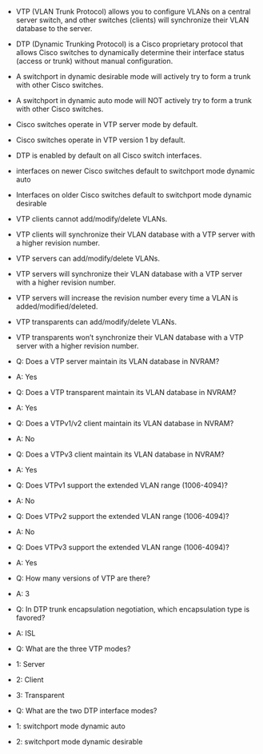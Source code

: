 - VTP (VLAN Trunk Protocol) allows you to configure VLANs on a central server switch, and other switches (clients) will synchronize their VLAN database to the server.
- DTP (Dynamic Trunking Protocol) is a Cisco proprietary protocol that allows Cisco switches to dynamically determine their interface status (access or trunk) without manual configuration.
- A switchport in dynamic desirable mode will actively try to form a trunk with other Cisco switches.
- A switchport in dynamic auto mode will NOT actively try to form a trunk with other Cisco switches.
- Cisco switches operate in VTP server mode by default.
- Cisco switches operate in VTP version 1 by default.
- DTP is enabled by default on all Cisco switch interfaces.
- interfaces on newer Cisco switches default to switchport mode dynamic auto
- Interfaces on older Cisco switches default to switchport mode dynamic desirable
- VTP clients cannot add/modify/delete VLANs.
- VTP clients will synchronize their VLAN database with a VTP server with a higher revision number.
- VTP servers can add/modify/delete VLANs.
- VTP servers will synchronize their VLAN database with a VTP server with a higher revision number.
- VTP servers will increase the revision number every time a VLAN is added/modified/deleted.
- VTP transparents can add/modify/delete VLANs.
- VTP transparents won’t synchronize their VLAN database with a VTP server with a higher revision number.

- Q: Does a VTP server maintain its VLAN database in NVRAM?
- A: Yes
- Q: Does a VTP transparent maintain its VLAN database in NVRAM?
- A: Yes
- Q: Does a VTPv1/v2 client maintain its VLAN database in NVRAM?
- A: No
- Q: Does a VTPv3 client maintain its VLAN database in NVRAM?
- A: Yes
- Q: Does VTPv1 support the extended VLAN range (1006-4094)?
- A: No
- Q: Does VTPv2 support the extended VLAN range (1006-4094)?
- A: No
- Q: Does VTPv3 support the extended VLAN range (1006-4094)?
- A: Yes
- Q: How many versions of VTP are there?
- A: 3
- Q: In DTP trunk encapsulation negotiation, which encapsulation type is favored?
- A: ISL
- Q: What are the three VTP modes?
- 1: Server
- 2: Client 
- 3: Transparent
- Q: What are the two DTP interface modes?
- 1: switchport mode dynamic auto
- 2: switchport mode dynamic desirable
